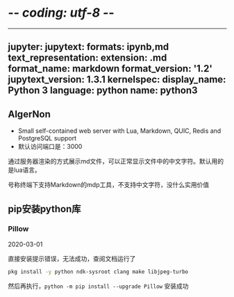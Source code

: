 # -*- coding: utf-8 -*-
---
jupyter:
  jupytext:
    formats: ipynb,md
    text_representation:
      extension: .md
      format_name: markdown
      format_version: '1.2'
      jupytext_version: 1.3.1
  kernelspec:
    display_name: Python 3
    language: python
    name: python3
---

## AlgerNon



- Small self-contained web server with Lua, Markdown, QUIC, Redis and PostgreSQL support
- 默认访问端口是：3000


通过服务器渲染的方式展示md文件，可以正常显示文件中的中文字符。默认用的是lua语言。


号称终端下支持Markdown的mdp工具，不支持中文字符，没什么实用价值


## pip安装python库


### Pillow

<!-- #region -->
2020-03-01

直接安装提示错误，无法成功，查阅文档运行了
```bash
pkg install -y python ndk-sysroot clang make libjpeg-turbo 
```
然后再执行，```python -m pip install --upgrade Pillow```
安装成功

<!-- #endregion -->
